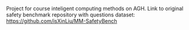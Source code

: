 Project for course inteligent computing methods on AGH. 
Link to original safety benchmark repository with questions dataset: https://github.com/isXinLiu/MM-SafetyBench  
